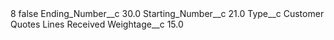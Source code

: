 <?xml version="1.0" encoding="UTF-8"?>
<CustomMetadata xmlns="http://soap.sforce.com/2006/04/metadata" xmlns:xsi="http://www.w3.org/2001/XMLSchema-instance" xmlns:xsd="http://www.w3.org/2001/XMLSchema">
    <label>8</label>
    <protected>false</protected>
    <values>
        <field>Ending_Number__c</field>
        <value xsi:type="xsd:double">30.0</value>
    </values>
    <values>
        <field>Starting_Number__c</field>
        <value xsi:type="xsd:double">21.0</value>
    </values>
    <values>
        <field>Type__c</field>
        <value xsi:type="xsd:string">Customer Quotes Lines Received</value>
    </values>
    <values>
        <field>Weightage__c</field>
        <value xsi:type="xsd:double">15.0</value>
    </values>
</CustomMetadata>
